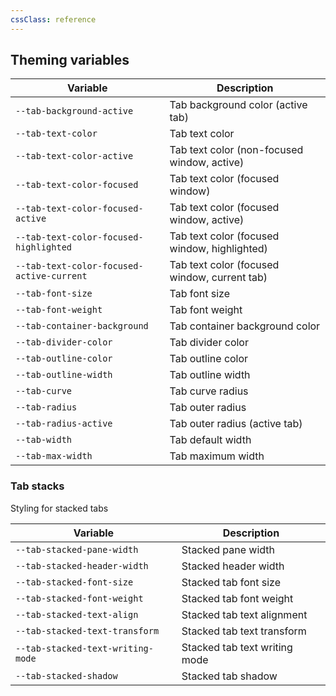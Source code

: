```yaml
---
cssClass: reference
---
```


## Theming variables

| Variable                                  | Description                                  |
| ----------------------------------------- | -------------------------------------------- |
| `--tab-background-active`                 | Tab background color (active tab)            |
| `--tab-text-color`                        | Tab text color                               |
| `--tab-text-color-active`                 | Tab text color (non-focused window, active)  |
| `--tab-text-color-focused`                | Tab text color (focused window)              |
| `--tab-text-color-focused-active`         | Tab text color (focused window, active)      |
| `--tab-text-color-focused-highlighted`    | Tab text color (focused window, highlighted) |
| `--tab-text-color-focused-active-current` | Tab text color (focused window, current tab) |
| `--tab-font-size`                         | Tab font size                                |
| `--tab-font-weight`                       | Tab font weight                              |
| `--tab-container-background`              | Tab container background color               |
| `--tab-divider-color`                     | Tab divider color                            |
| `--tab-outline-color`                     | Tab outline color                            |
| `--tab-outline-width`                     | Tab outline width                            |
| `--tab-curve`                             | Tab curve radius                             |
| `--tab-radius`                            | Tab outer radius                             |
| `--tab-radius-active`                     | Tab outer radius (active tab)                |
| `--tab-width`                             | Tab default width                            |
| `--tab-max-width`                         | Tab maximum width                            |

### Tab stacks

Styling for stacked tabs

| Variable                          | Description                   |
| --------------------------------- | ----------------------------- |
| `--tab-stacked-pane-width`        | Stacked pane width            |
| `--tab-stacked-header-width`      | Stacked header width          |
| `--tab-stacked-font-size`         | Stacked tab font size         |
| `--tab-stacked-font-weight`       | Stacked tab font weight       |
| `--tab-stacked-text-align`        | Stacked tab text alignment    |
| `--tab-stacked-text-transform`    | Stacked tab text transform    |
| `--tab-stacked-text-writing-mode` | Stacked tab text writing mode |
| `--tab-stacked-shadow`            | Stacked tab shadow            |
